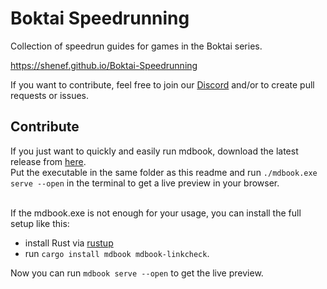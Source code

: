 # Boktai Speedrunning

Collection of speedrun guides for games in the Boktai series.

<https://shenef.github.io/Boktai-Speedrunning>

If you want to contribute, feel free to join our [Discord](https://discord.gg/0dUb9OmJrIrRPFGf) and/or to create pull requests or issues.

## Contribute

If you just want to quickly and easily run mdbook, download the latest release from [here](https://github.com/rust-lang/mdBook/releases/latest).  
Put the executable in the same folder as this readme and run `./mdbook.exe serve --open` in the terminal to get a live preview in your browser.

<br>
If the mdbook.exe is not enough for your usage, you can install the full setup like this:

- install Rust via [rustup](https://rustup.rs/)
- run `cargo install mdbook mdbook-linkcheck`.

Now you can run `mdbook serve --open` to get the live preview.
